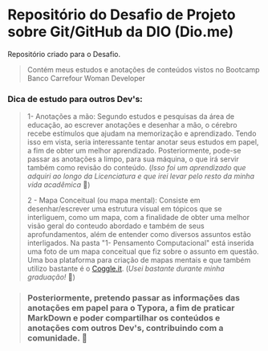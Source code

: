 # Repositório do Desafio de Projeto sobre Git/GitHub da DIO (Dio.me)
Repositório criado para o Desafio.
> Contém meus estudos e anotações de conteúdos vistos no Bootcamp Banco Carrefour Woman Developer
### Dica de estudo para outros Dev's:

> 1- Anotações a mão: Segundo estudos e pesquisas da área de educação, ao escrever anotações e desenhar a mão, o cérebro recebe estímulos que ajudam na memorização e aprendizado. 
Tendo isso em vista, seria interessante tentar anotar seus estudos em papel, a fim de obter um melhor aprendizado. Posteriormente, pode-se passar as anotações a limpo, para sua máquina, o que irá servir também como revisão do conteúdo. (_Isso foi um aprendizado que adquiri ao longo da Licenciatura e que irei levar pelo resto da minha vida acadêmica_ 🙂)
> 
> 2 - Mapa Conceitual (ou mapa mental): Consiste em desenhar/escrever uma estrutura visual em tópicos que se interliguem, como um mapa, com a finalidade de obter uma melhor visão geral do conteudo abordado e também de seus aprofundamentos, além de entender como diversos assuntos estão interligados. Na pasta "1- Pensamento Computacional" está inserida uma foto de um mapa conceitual que fiz sobre o assunto em questão. Uma boa plataforma para criação de mapas mentais e que também utilizo bastante é o [Coggle.it](https://coggle.it/). (_Usei bastante durante minha graduação!_ 🥰)

> ### Posteriormente, pretendo passar as informações das anotações em papel para o Typora, a fim de praticar MarkDown e poder compartilhar os conteúdos e anotações com outros Dev's, contribuindo com a comunidade. 💟
